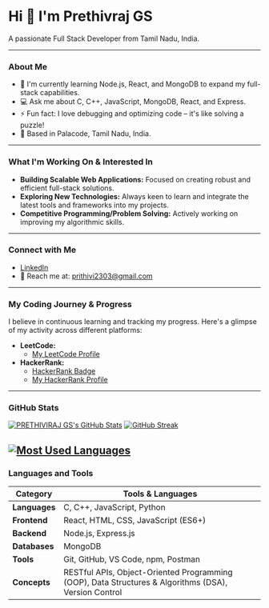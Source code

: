 # Hi 👋 I'm Prethivraj GS

A passionate Full Stack Developer from Tamil Nadu, India.

---

### About Me

* 🌱 I'm currently learning Node.js, React, and MongoDB to expand my full-stack capabilities.
* 💻 Ask me about C, C++, JavaScript, MongoDB, React, and Express.
* ⚡ Fun fact: I love debugging and optimizing code – it's like solving a puzzle!
* 📍 Based in Palacode, Tamil Nadu, India.

---

### What I'm Working On & Interested In

* **Building Scalable Web Applications:** Focused on creating robust and efficient full-stack solutions.
* **Exploring New Technologies:** Always keen to learn and integrate the latest tools and frameworks into my projects.
* **Competitive Programming/Problem Solving:** Actively working on improving my algorithmic skills.

---

### Connect with Me

* [LinkedIn](https://www.linkedin.com/in/prethivraj-gs-b42358307/)
* 📧 Reach me at: prithivi2303@gmail.com

---

### My Coding Journey & Progress

I believe in continuous learning and tracking my progress. Here's a glimpse of my activity across different platforms:

* **LeetCode:**
    * [My LeetCode Profile](https://leetcode.com/u/6QWLrIZgOg/)
* **HackerRank:**
    * [HackerRank Badge](https://www.hackerrank.com/profile/prithivi2303)
    * [My HackerRank Profile](https://www.hackerrank.com/profile/prithivi2303)

---

### GitHub Stats

[![PRETHIVIRAJ GS's GitHub Stats](https://github-readme-stats.vercel.app/api?username=PrethivrajGS&show_icons=true&theme=dracula)](https://github.com/PrethivrajGS)
[![GitHub Streak](https://streak-stats.demolab.com/?user=PrethivrajGS)](https://git.io/streak-stats)

[![Most Used Languages](https://github-readme-stats.vercel.app/api/top-langs/?username=PrethivrajGS&layout=compact&theme=dracula)](https://github.com/PrethivrajGS)
---

### Languages and Tools

| Category       | Tools & Languages                                                                                                                                   |
|--------------  |-----------------------------------------------------------------------------------------------------------------------------------------------------|
| **Languages**  | C, C++, JavaScript, Python                                                                                                                            |
| **Frontend**   | React, HTML, CSS, JavaScript (ES6+)                                                                                                                   |
| **Backend**    | Node.js, Express.js                                                                                                                                    |
| **Databases**  | MongoDB                                                                                                                                               |
| **Tools**      | Git, GitHub, VS Code, npm, Postman                                                                                                                       |
| **Concepts**   | RESTful APIs, Object-Oriented Programming (OOP), Data Structures & Algorithms (DSA), Version Control                                                  | 
